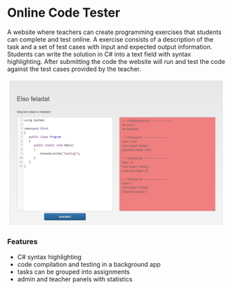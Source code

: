 # Online Code Tester

A website where teachers can create programming exercises that students can complete and test online. 
A exercise consists of a description of the task and a set of test cases with input and expected output information.
Students can write the solution in C# into a text field with syntax highlighting. After submitting the code the website will run and test the code against the test cases provided by the teacher.

![Img](example1.jpg)

### Features
 - C# syntax highlighting
 - code compilation and testing in a background app
 - tasks can be grouped into assignments
 - admin and teacher panels with statistics
